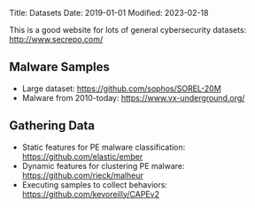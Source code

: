 Title: Datasets
Date: 2019-01-01
Modified: 2023-02-18

This is a good website for lots of general cybersecurity datasets: <http://www.secrepo.com/>

## Malware Samples

* Large dataset: <https://github.com/sophos/SOREL-20M>
* Malware from 2010-today: <https://www.vx-underground.org/>

## Gathering Data

* Static features for PE malware classification: <https://github.com/elastic/ember>
* Dynamic features for clustering PE malware: <https://github.com/rieck/malheur>
* Executing samples to collect behaviors: <https://github.com/kevoreilly/CAPEv2>
